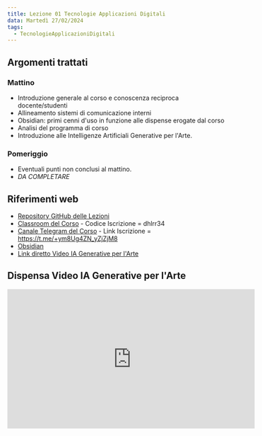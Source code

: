 ```yaml
---
title: Lezione 01 Tecnologie Applicazioni Digitali
data: Martedì 27/02/2024
tags:
  - TecnologieApplicazioniDigitali
---
```


## Argomenti trattati

### Mattino

- Introduzione generale al corso e conoscenza reciproca docente/studenti
- Allineamento sistemi di comunicazione interni
- Obsidian: primi cenni d'uso in funzione alle dispense erogate dal corso
- Analisi del programma di corso
- Introduzione alle Intelligenze Artificiali Generative per l'Arte.

### Pomeriggio

- Eventuali punti non conclusi al mattino.
- *DA COMPLETARE*

## Riferimenti web

- [Repository GitHub delle Lezioni](https://github.com/ABA-Sironi-Codex/Ars-Ex-Machina)
- [Classroom del Corso](https://classroom.google.com/c/NjY0MTIxMTcwMDk2) - Codice Iscrizione = dhlrr34
- [Canale Telegram del Corso](https://t.me/+ym8Ug4ZN_yZjZjM8) - Link Iscrizione = https://t.me/+ym8Ug4ZN_yZjZjM8
- [Obsidian](https://obsidian.md)
- [Link diretto Video IA Generative per l'Arte](https://www.youtube.com/watch?v=ujfThYwgU-c)

## Dispensa Video IA Generative per l'Arte

<iframe width="560" height="315" src="https://www.youtube-nocookie.com/embed/ujfThYwgU-c?si=klPdyLx78ebvFCzh" title="YouTube video player" frameborder="0" allow="accelerometer; autoplay; clipboard-write; encrypted-media; gyroscope; picture-in-picture; web-share" allowfullscreen></iframe>
